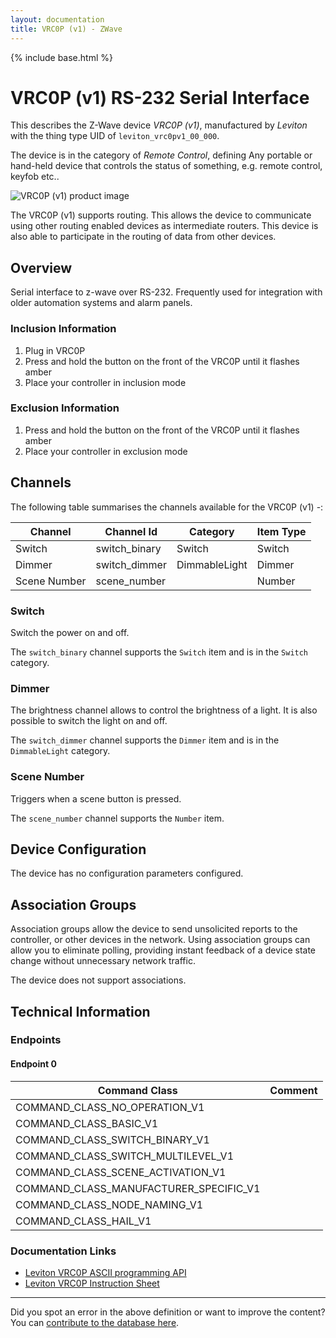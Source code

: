 ```yaml
---
layout: documentation
title: VRC0P (v1) - ZWave
---
```


{% include base.html %}

# VRC0P (v1) RS-232 Serial Interface
This describes the Z-Wave device *VRC0P (v1)*, manufactured by *Leviton* with the thing type UID of ```leviton_vrc0pv1_00_000```.

The device is in the category of *Remote Control*, defining Any portable or hand-held device that controls the status of something, e.g. remote control, keyfob etc..

![VRC0P (v1) product image](https://www.cd-jackson.com/zwave_device_uploads/883/883_default.png)


The VRC0P (v1) supports routing. This allows the device to communicate using other routing enabled devices as intermediate routers.  This device is also able to participate in the routing of data from other devices.

## Overview

Serial interface to z-wave over RS-232. Frequently used for integration with older automation systems and alarm panels.

### Inclusion Information

  1. Plug in VRC0P
  2. Press and hold the button on the front of the VRC0P until it flashes amber
  3. Place your controller in inclusion mode

### Exclusion Information

  1. Press and hold the button on the front of the VRC0P until it flashes amber
  2. Place your controller in exclusion mode

## Channels

The following table summarises the channels available for the VRC0P (v1) -:

| Channel | Channel Id | Category | Item Type |
|---------|------------|----------|-----------|
| Switch | switch_binary | Switch | Switch | 
| Dimmer | switch_dimmer | DimmableLight | Dimmer | 
| Scene Number | scene_number |  | Number | 

### Switch

Switch the power on and off.

The ```switch_binary``` channel supports the ```Switch``` item and is in the ```Switch``` category.

### Dimmer

The brightness channel allows to control the brightness of a light.
            It is also possible to switch the light on and off.

The ```switch_dimmer``` channel supports the ```Dimmer``` item and is in the ```DimmableLight``` category.

### Scene Number

Triggers when a scene button is pressed.

The ```scene_number``` channel supports the ```Number``` item.



## Device Configuration

The device has no configuration parameters configured.

## Association Groups

Association groups allow the device to send unsolicited reports to the controller, or other devices in the network. Using association groups can allow you to eliminate polling, providing instant feedback of a device state change without unnecessary network traffic.

The device does not support associations.
## Technical Information

### Endpoints

#### Endpoint 0

| Command Class | Comment |
|---------------|---------|
| COMMAND_CLASS_NO_OPERATION_V1| |
| COMMAND_CLASS_BASIC_V1| |
| COMMAND_CLASS_SWITCH_BINARY_V1| |
| COMMAND_CLASS_SWITCH_MULTILEVEL_V1| |
| COMMAND_CLASS_SCENE_ACTIVATION_V1| |
| COMMAND_CLASS_MANUFACTURER_SPECIFIC_V1| |
| COMMAND_CLASS_NODE_NAMING_V1| |
| COMMAND_CLASS_HAIL_V1| |

### Documentation Links

* [Leviton VRC0P ASCII programming API](https://www.cd-jackson.com/zwave_device_uploads/883/VRC0P-ASCII-Programming-Application-Note.pdf)
* [Leviton VRC0P Instruction Sheet](https://www.cd-jackson.com/zwave_device_uploads/883/Instruction-Sheet-VRC0P.pdf)

---

Did you spot an error in the above definition or want to improve the content?
You can [contribute to the database here](http://www.cd-jackson.com/index.php/zwave/zwave-device-database/zwave-device-list/devicesummary/883).
